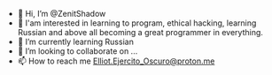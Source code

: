 - 👋 Hi, I’m @ZenitShadow
- 👀 I'am interested in learning to program, ethical hacking, learning Russian and above all becoming a great programmer in everything.
- 🌱 I’m currently learning Russian
- 💞️ I’m looking to collaborate on ...
- 📫 How to reach me Elliot.Ejercito_Oscuro@proton.me

<!---
ZenitShadow/ZenitShadow is a ✨ special ✨ repository because its `README.md` (this file) appears on your GitHub profile.
You can click the Preview link to take a look at your changes.
--->
